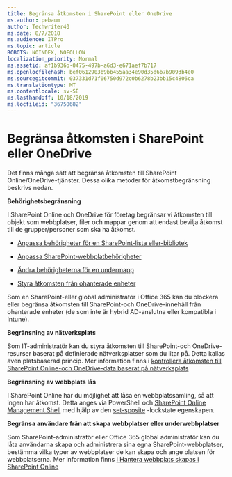 ```yaml
---
title: Begränsa åtkomsten i SharePoint eller OneDrive
ms.author: pebaum
author: Techwriter40
ms.date: 8/7/2018
ms.audience: ITPro
ms.topic: article
ROBOTS: NOINDEX, NOFOLLOW
localization_priority: Normal
ms.assetid: af1b936b-0475-497b-a6d3-e671aef7b717
ms.openlocfilehash: bef0612903b9bb455aa34e90d35d6b7b9093b4e0
ms.sourcegitcommit: 037331d71f06750d972c0b6278b23bb15c4806ca
ms.translationtype: MT
ms.contentlocale: sv-SE
ms.lasthandoff: 10/18/2019
ms.locfileid: "36750682"
---
```

# <a name="restrict-access-in-sharepoint-or-onedrive"></a>Begränsa åtkomsten i SharePoint eller OneDrive

Det finns många sätt att begränsa åtkomsten till SharePoint Online/OneDrive-tjänster. Dessa olika metoder för åtkomstbegränsning beskrivs nedan. 

**Behörighetsbegränsning**

I SharePoint Online och OneDrive för företag begränsar vi åtkomsten till objekt som webbplatser, filer och mappar genom att endast bevilja åtkomst till de grupper/personer som ska ha åtkomst.

- [Anpassa behörigheter för en SharePoint-lista eller-bibliotek](https://support.office.com/article/Customize-permissions-for-a-SharePoint-list-or-library-02d770f3-59eb-4910-a608-5f84cc297782)

- [Anpassa SharePoint-webbplatbehörigheter](https://docs.microsoft.com/sharepoint/customize-sharepoint-site-permissions)

- [Ändra behörigheterna för en undermapp](https://support.office.com/article/Change-the-permissions-on-a-subfolder-5427BD7C-F20A-4F75-8CF2-5359DD45A1A6)

- [Styra åtkomsten från ohanterade enheter](https://docs.microsoft.com/sharepoint/control-access-from-unmanaged-devices)

Som en SharePoint-eller global administratör i Office 365 kan du blockera eller begränsa åtkomsten till SharePoint-och OneDrive-innehåll från ohanterade enheter (de som inte är hybrid AD-anslutna eller kompatibla i Intune).

**Begränsning av nätverksplats**

Som IT-administratör kan du styra åtkomsten till SharePoint-och OneDrive-resurser baserat på definierade nätverksplatser som du litar på. Detta kallas även platsbaserad princip. Mer information finns i [kontrollera åtkomsten till SharePoint Online-och OneDrive-data baserat på nätverksplats](https://docs.microsoft.com/sharepoint/control-access-based-on-network-location)

**Begränsning av webbplats lås** 

I SharePoint Online har du möjlighet att låsa en webbplatssamling, så att ingen har åtkomst. Detta anges via PowerShell och [SharePoint Online Management Shell](https://docs.microsoft.com/powershell/sharepoint/sharepoint-online/connect-sharepoint-online?view=sharepoint-ps) med hjälp av den [set-sposite](https://docs.microsoft.com/powershell/module/sharepoint-online/set-sposite?view=sharepoint-ps) -lockstate egenskapen.

**Begränsa användare från att skapa webbplatser eller underwebbplatser**

Som SharePoint-administratör eller Office 365 global administratör kan du låta användarna skapa och administrera sina egna SharePoint-webbplatser, bestämma vilka typer av webbplatser de kan skapa och ange platsen för webbplatserna. Mer information finns [i Hantera webbplats skapas i SharePoint Online](https://docs.microsoft.com/sharepoint/manage-site-creation)

